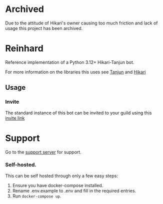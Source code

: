 # Archived

Due to the attitude of Hikari's owner causing too much friction and lack of usage this project has been archived.

# Reinhard

Reference implementation of a Python 3.12+ Hikari-Tanjun bot.

For more information on the libraries this uses see [Tanjun](https://github.com/FasterSpeeding/Tanjun)
and [Hikari](https://github.com/hikari-py/hikari)

## Usage

### Invite

The standard instance of this bot can be invited to your guild using this
[invite link](https://discord.com/oauth2/authorize?client_id={me.id}&scope=bot%20applications.commands&permissions=8)

# Support

Go to the [support server](https://discord.gg/bZ7BrYJ63g) for support.

### Self-hosted.

This can be self hosted through only a few easy steps:

1. Ensure you have docker-compose installed.
2. Rename .env.example to .env and fill in the required entries.
3. Run `docker-compose up`.
